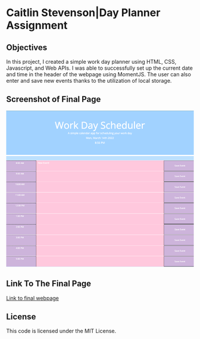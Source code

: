 # Caitlin Stevenson|Day Planner Assignment

## Objectives

In this project, I created a simple work day planner using HTML, CSS, Javascript, and Web APIs. I was able to successfully set up the current date and time in the header of the webpage using MomentJS. The user can also enter and save new events thanks to the utilization of local storage. 

## Screenshot of Final Page

![Screenshot of final webpage](./images/final_planner_webpage.png)

## Link To The Final Page

[Link to final webpage](https://caitlinscodes.github.io/day_planner/)

## License

This code is licensed under the MIT License.
